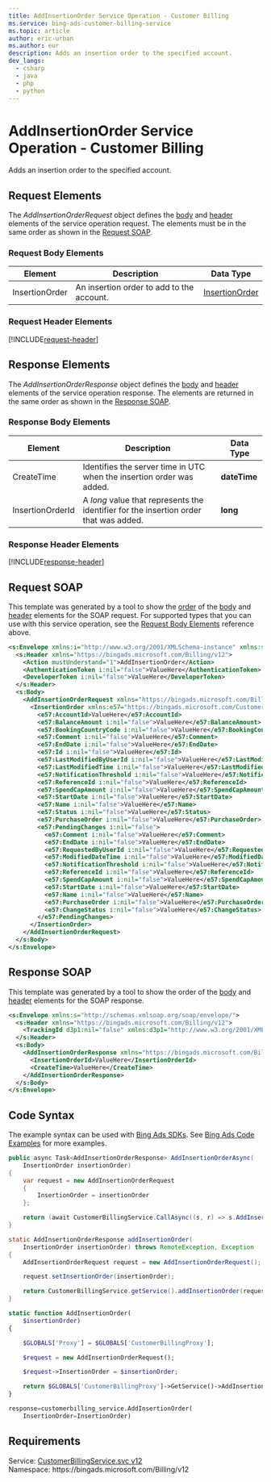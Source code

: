 ```yaml
---
title: AddInsertionOrder Service Operation - Customer Billing
ms.service: bing-ads-customer-billing-service
ms.topic: article
author: eric-urban
ms.author: eur
description: Adds an insertion order to the specified account.
dev_langs: 
  - csharp
  - java
  - php
  - python
---
```

# AddInsertionOrder Service Operation - Customer Billing
Adds an insertion order to the specified account.

## <a name="request"></a>Request Elements
The *AddInsertionOrderRequest* object defines the [body](#request-body) and [header](#request-header) elements of the service operation request. The elements must be in the same order as shown in the [Request SOAP](#request-soap). 

### <a name="request-body"></a>Request Body Elements

|Element|Description|Data Type|
|-----------|---------------|-------------|
|<a name="insertionorder"></a>InsertionOrder|An insertion order to add to the account.|[InsertionOrder](insertionorder.md)|

### <a name="request-header"></a>Request Header Elements
[!INCLUDE[request-header](./includes/request-header.md)]

## <a name="response"></a>Response Elements
The *AddInsertionOrderResponse* object defines the [body](#response-body) and [header](#response-header) elements of the service operation response. The elements are returned in the same order as shown in the [Response SOAP](#response-soap).

### <a name="response-body"></a>Response Body Elements

|Element|Description|Data Type|
|-----------|---------------|-------------|
|<a name="createtime"></a>CreateTime|Identifies the server time in UTC when the insertion order was added.|**dateTime**|
|<a name="insertionorderid"></a>InsertionOrderId|A *long* value that represents the identifier for the insertion order that was added.|**long**|

### <a name="response-header"></a>Response Header Elements
[!INCLUDE[response-header](./includes/response-header.md)]

## <a name="request-soap"></a>Request SOAP
This template was generated by a tool to show the [order](../guides/services-protocol.md#element-order) of the [body](#request-body) and [header](#request-header) elements for the SOAP request. For supported types that you can use with this service operation, see the [Request Body Elements](#request-header) reference above.

```xml
<s:Envelope xmlns:i="http://www.w3.org/2001/XMLSchema-instance" xmlns:s="http://schemas.xmlsoap.org/soap/envelope/">
  <s:Header xmlns="https://bingads.microsoft.com/Billing/v12">
    <Action mustUnderstand="1">AddInsertionOrder</Action>
    <AuthenticationToken i:nil="false">ValueHere</AuthenticationToken>
    <DeveloperToken i:nil="false">ValueHere</DeveloperToken>
  </s:Header>
  <s:Body>
    <AddInsertionOrderRequest xmlns="https://bingads.microsoft.com/Billing/v12">
      <InsertionOrder xmlns:e57="https://bingads.microsoft.com/Customer/v12/Entities" i:nil="false">
        <e57:AccountId>ValueHere</e57:AccountId>
        <e57:BalanceAmount i:nil="false">ValueHere</e57:BalanceAmount>
        <e57:BookingCountryCode i:nil="false">ValueHere</e57:BookingCountryCode>
        <e57:Comment i:nil="false">ValueHere</e57:Comment>
        <e57:EndDate i:nil="false">ValueHere</e57:EndDate>
        <e57:Id i:nil="false">ValueHere</e57:Id>
        <e57:LastModifiedByUserId i:nil="false">ValueHere</e57:LastModifiedByUserId>
        <e57:LastModifiedTime i:nil="false">ValueHere</e57:LastModifiedTime>
        <e57:NotificationThreshold i:nil="false">ValueHere</e57:NotificationThreshold>
        <e57:ReferenceId i:nil="false">ValueHere</e57:ReferenceId>
        <e57:SpendCapAmount i:nil="false">ValueHere</e57:SpendCapAmount>
        <e57:StartDate i:nil="false">ValueHere</e57:StartDate>
        <e57:Name i:nil="false">ValueHere</e57:Name>
        <e57:Status i:nil="false">ValueHere</e57:Status>
        <e57:PurchaseOrder i:nil="false">ValueHere</e57:PurchaseOrder>
        <e57:PendingChanges i:nil="false">
          <e57:Comment i:nil="false">ValueHere</e57:Comment>
          <e57:EndDate i:nil="false">ValueHere</e57:EndDate>
          <e57:RequestedByUserId i:nil="false">ValueHere</e57:RequestedByUserId>
          <e57:ModifiedDateTime i:nil="false">ValueHere</e57:ModifiedDateTime>
          <e57:NotificationThreshold i:nil="false">ValueHere</e57:NotificationThreshold>
          <e57:ReferenceId i:nil="false">ValueHere</e57:ReferenceId>
          <e57:SpendCapAmount i:nil="false">ValueHere</e57:SpendCapAmount>
          <e57:StartDate i:nil="false">ValueHere</e57:StartDate>
          <e57:Name i:nil="false">ValueHere</e57:Name>
          <e57:PurchaseOrder i:nil="false">ValueHere</e57:PurchaseOrder>
          <e57:ChangeStatus i:nil="false">ValueHere</e57:ChangeStatus>
        </e57:PendingChanges>
      </InsertionOrder>
    </AddInsertionOrderRequest>
  </s:Body>
</s:Envelope>
```

## <a name="response-soap"></a>Response SOAP
This template was generated by a tool to show the order of the [body](#response-body) and [header](#response-header) elements for the SOAP response.

```xml
<s:Envelope xmlns:s="http://schemas.xmlsoap.org/soap/envelope/">
  <s:Header xmlns="https://bingads.microsoft.com/Billing/v12">
    <TrackingId d3p1:nil="false" xmlns:d3p1="http://www.w3.org/2001/XMLSchema-instance">ValueHere</TrackingId>
  </s:Header>
  <s:Body>
    <AddInsertionOrderResponse xmlns="https://bingads.microsoft.com/Billing/v12">
      <InsertionOrderId>ValueHere</InsertionOrderId>
      <CreateTime>ValueHere</CreateTime>
    </AddInsertionOrderResponse>
  </s:Body>
</s:Envelope>
```

## <a name="example"></a>Code Syntax
The example syntax can be used with [Bing Ads SDKs](../guides/client-libraries.md). See [Bing Ads Code Examples](../guides/code-examples.md) for more examples.
```csharp
public async Task<AddInsertionOrderResponse> AddInsertionOrderAsync(
	InsertionOrder insertionOrder)
{
	var request = new AddInsertionOrderRequest
	{
		InsertionOrder = insertionOrder
	};

	return (await CustomerBillingService.CallAsync((s, r) => s.AddInsertionOrderAsync(r), request));
}
```
```java
static AddInsertionOrderResponse addInsertionOrder(
	InsertionOrder insertionOrder) throws RemoteException, Exception
{
	AddInsertionOrderRequest request = new AddInsertionOrderRequest();

	request.setInsertionOrder(insertionOrder);

	return CustomerBillingService.getService().addInsertionOrder(request);
}
```
```php
static function AddInsertionOrder(
	$insertionOrder)
{

	$GLOBALS['Proxy'] = $GLOBALS['CustomerBillingProxy'];

	$request = new AddInsertionOrderRequest();

	$request->InsertionOrder = $insertionOrder;

	return $GLOBALS['CustomerBillingProxy']->GetService()->AddInsertionOrder($request);
}
```
```python
response=customerbilling_service.AddInsertionOrder(
	InsertionOrder=InsertionOrder)
```

## Requirements
Service: [CustomerBillingService.svc v12](https://clientcenter.api.bingads.microsoft.com/Api/Billing/v12/CustomerBillingService.svc)  
Namespace: https\://bingads.microsoft.com/Billing/v12  

